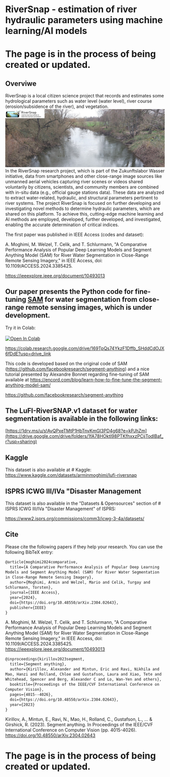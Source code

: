 # RiverSnap - estimation of river hydraulic parameters using machine learning/AI models
# The page is in the process of being created or updated.


## Overviwe
RiverSnap is a local citizen science project that records and estimates some hydrological parameters such as water level (water level), river course (erosion/subsidence of the river), and vegetation.
![Test Image 1](https://github.com/ArminMoghimi/RiverSnap/blob/main/RiverSnap.jpg)
In the RiverSnap research project, which is part of the Zukunftslabor Wasser initiative, data from smartphones and other close-range image sources like unmanned aerial vehicles capturing river scenes or videos shared voluntarily by citizens, scientists, and community members are combined with in-situ data (e.g., official gauge stations data). These data are analyzed to extract water-related, hydraulic, and structural parameters pertinent to river systems. The project RiverSnap is focused on further developing and investigating novel methods to determine hydraulic parameters, which are shared on this platform. To achieve this, cutting-edge machine learning and AI methods are employed, developed, further developed, and investigated, enabling the accurate determination of critical indices.



The first paper was published in IEEE Access (codes and dataset): 

A. Moghimi, M. Welzel, T. Celik, and T. Schlurmann, "A Comparative Performance Analysis of Popular Deep Learning Models and Segment Anything Model (SAM) for River Water Segmentation in Close-Range Remote Sensing Imagery," in IEEE Access, doi: 10.1109/ACCESS.2024.3385425. 

https://ieeexplore.ieee.org/document/10493013

## Our paper presents the Python code for fine-tuning [SAM](https://segment-anything.com/) for water segmentation from close-range remote sensing images, which is under development. 
Try it in Colab:</br></br>
[![Open In Colab](https://colab.research.google.com/assets/colab-badge.svg)](https://colab.research.google.com/drive/169TpQs74YkzF1Dffb_SHddCdOJX6fDdE?usp=drive_link)

https://colab.research.google.com/drive/169TpQs74YkzF1Dffb_SHddCdOJX6fDdE?usp=drive_link

This code is developed based on the original code of SAM (https://github.com/facebookresearch/segment-anything) and a nice tutorial presented by Alexandre Bonnet regarding fine-tuning of SAM available at https://encord.com/blog/learn-how-to-fine-tune-the-segment-anything-model-sam/

https://github.com/facebookresearch/segment-anything


## The LuFI-RiverSNAP.v1 dataset for water segmentation is available in the following links:  

[https://1drv.ms/u/s!AvQPxeTMtP1HbTnvKmGI3PD4g68?e=kPJhZm](https://drive.google.com/drive/folders/1fA78HOktI98PTKfhxxzPCijTodlBaf_r?usp=sharing)

 ## Kaggle
This dataset is also available at # Kaggle:
https://www.kaggle.com/datasets/arminmoghimi/lufi-riversnap

## ISPRS ICWG III/IVa "Disaster Management
This dataset is also available in the "Datasets & Opensources" section of # ISPRS ICWG III/IVa "Disaster Management" of ISPRS: 

https://www2.isprs.org/commissions/comm3/icwg-3-4a/datasets/

## Cite
Please cite the following papers if they help your research. You can use the following BibTeX entry:
```
@article{moghimi2024comparative,
  title={A Comparative Performance Analysis of Popular Deep Learning Models and Segment Anything Model (SAM) for River Water Segmentation in Close-Range Remote Sensing Imagery},
  author={Moghimi, Armin and Welzel, Mario and Celik, Turgay and Schlurmann, Torsten},
  journal={IEEE Access},
  year={2024},
  doi={https://doi.org/10.48550/arXiv.2304.02643},
  publisher={IEEE}
}
```
A. Moghimi, M. Welzel, T. Celik, and T. Schlurmann, "A Comparative Performance Analysis of Popular Deep Learning Models and Segment Anything Model (SAM) for River Water Segmentation in Close-Range Remote Sensing Imagery," in IEEE Access, doi: 10.1109/ACCESS.2024.3385425. https://ieeexplore.ieee.org/document/10493013
```
@inproceedings{kirillov2023segment,
  title={Segment anything},
  author={Kirillov, Alexander and Mintun, Eric and Ravi, Nikhila and Mao, Hanzi and Rolland, Chloe and Gustafson, Laura and Xiao, Tete and Whitehead, Spencer and Berg, Alexander C and Lo, Wan-Yen and others},
  booktitle={Proceedings of the IEEE/CVF International Conference on Computer Vision},
  pages={4015--4026},
  doi={https://doi.org/10.48550/arXiv.2304.02643},
  year={2023}
}
```
Kirillov, A., Mintun, E., Ravi, N., Mao, H., Rolland, C., Gustafson, L., ... & Girshick, R. (2023). Segment anything. In Proceedings of the IEEE/CVF International Conference on Computer Vision (pp. 4015-4026).
https://doi.org/10.48550/arXiv.2304.02643


# The page is in the process of being created or updated.
